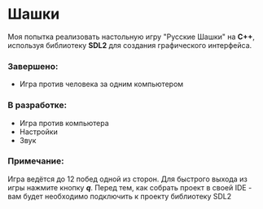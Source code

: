 # Шашки

Моя попытка реализовать настольную игру "Русские Шашки" на **C++**, используя библиотеку **SDL2** для создания графического интерфейса.

### Завершено:
* Игра против человека за одним компьютером

### В разработке:
* Игра против компьютера
* Настройки
* Звук

### Примечание:
Игра ведётся до 12 побед одной из сторон. Для быстрого выхода из игры нажмите кнопку ***q***. Перед тем, как собрать проект в своей IDE - вам 
будет необходимо подключить к проекту библиотеку SDL2

